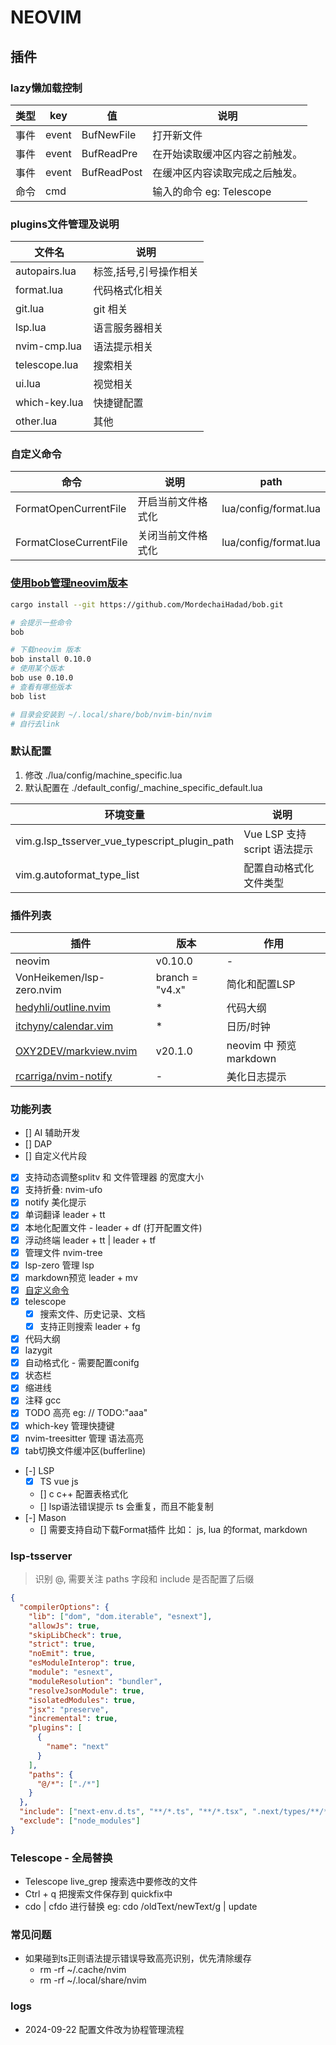 # NEOVIM

## 插件

### lazy懒加载控制

| 类型 | key   | 值          | 说明                           |
| ---- | ----- | ----------- | ------------------------------ |
| 事件 | event | BufNewFile  | 打开新文件                     |
| 事件 | event | BufReadPre  | 在开始读取缓冲区内容之前触发。 |
| 事件 | event | BufReadPost | 在缓冲区内容读取完成之后触发。 |
| 命令 | cmd   | <CMD>       | 输入的命令 eg: Telescope       |

### plugins文件管理及说明

| 文件名        | 说明                   |
| ------------- | ---------------------- |
| autopairs.lua | 标签,括号,引号操作相关 |
| format.lua    | 代码格式化相关         |
| git.lua       | git 相关               |
| lsp.lua       | 语言服务器相关         |
| nvim-cmp.lua  | 语法提示相关           |
| telescope.lua | 搜索相关               |
| ui.lua        | 视觉相关               |
| which-key.lua | 快捷键配置             |
| other.lua     | 其他                   |

### 自定义命令

| 命令                   | 说明               | path                  |
| ---------------------- | ------------------ | --------------------- |
| FormatOpenCurrentFile  | 开启当前文件格式化 | lua/config/format.lua |
| FormatCloseCurrentFile | 关闭当前文件格式化 | lua/config/format.lua |

### [使用bob管理neovim版本](https://github.com/MordechaiHadad/bob)

```bash
cargo install --git https://github.com/MordechaiHadad/bob.git

# 会提示一些命令
bob

# 下载neovim 版本
bob install 0.10.0
# 使用某个版本
bob use 0.10.0
# 查看有哪些版本
bob list

# 目录会安装到 ~/.local/share/bob/nvim-bin/nvim
# 自行去link

```

### 默认配置

1.  修改 ./lua/config/machine_specific.lua
2.  默认配置在 ./default_config/\_machine_specific_default.lua

| 环境变量                                      | 说明                         |
| --------------------------------------------- | ---------------------------- |
| vim.g.lsp_tsserver_vue_typescript_plugin_path | Vue LSP 支持 script 语法提示 |
| vim.g.autoformat_type_list                    | 配置自动格式化文件类型       |

### 插件列表

| 插件                                                              | 版本            | 作用                   |
| ----------------------------------------------------------------- | --------------- | ---------------------- |
| neovim                                                            | v0.10.0         | -                      |
| VonHeikemen/lsp-zero.nvim                                         | branch = "v4.x" | 简化和配置LSP          |
| [hedyhli/outline.nvim](https://github.com/hedyhli/outline.nvim)   | \*              | 代码大纲               |
| [itchyny/calendar.vim](https://github.com/itchyny/calendar.vim)   | \*              | 日历/时钟              |
| [OXY2DEV/markview.nvim](https://github.com/OXY2DEV/markview.nvim) | v20.1.0         | neovim 中 预览markdown |
| [rcarriga/nvim-notify](https://github.com/rcarriga/nvim-notify)   | -               | 美化日志提示           |

### 功能列表

- [] AI 辅助开发
- [] DAP
- [] 自定义代片段
- [x] 支持动态调整splitv 和 文件管理器 的宽度大小
- [x] 支持折叠: nvim-ufo
- [x] notify 美化提示
- [x] 单词翻译 leader + tt
- [x] 本地化配置文件 - leader + df (打开配置文件)
- [x] 浮动终端 leader + tt | leader + tf
- [x] 管理文件 nvim-tree
- [x] lsp-zero 管理 lsp
- [x] markdown预览 leader + mv
- [x] [自定义命令](#自定义命令)
- [x] telescope
  - [x] 搜索文件、历史记录、文档
  - [x] 支持正则搜索 leader + fg
- [x] 代码大纲
- [x] lazygit
- [x] 自动格式化 - 需要配置conifg
- [x] 状态栏
- [x] 缩进线
- [x] 注释 gcc
- [x] TODO 高亮 eg: // TODO:"aaa"
- [x] which-key 管理快捷键
- [x] nvim-treesitter 管理 语法高亮
- [x] tab切换文件缓冲区(bufferline)
- [-] LSP
  - [x] TS vue js
  - [] c c++ 配置表格式化
  - [] lsp语法错误提示 ts 会重复，而且不能复制
- [-] Mason
  - [] 需要支持自动下载Format插件 比如： js, lua 的format, markdown

### lsp-tsserver

> 识别 @, 需要关注 paths 字段和 include 是否配置了后缀

```json
{
  "compilerOptions": {
    "lib": ["dom", "dom.iterable", "esnext"],
    "allowJs": true,
    "skipLibCheck": true,
    "strict": true,
    "noEmit": true,
    "esModuleInterop": true,
    "module": "esnext",
    "moduleResolution": "bundler",
    "resolveJsonModule": true,
    "isolatedModules": true,
    "jsx": "preserve",
    "incremental": true,
    "plugins": [
      {
        "name": "next"
      }
    ],
    "paths": {
      "@/*": ["./*"]
    }
  },
  "include": ["next-env.d.ts", "**/*.ts", "**/*.tsx", ".next/types/**/*.ts"],
  "exclude": ["node_modules"]
}
```

### Telescope - 全局替换

- Telescope live_grep 搜索选中要修改的文件
- Ctrl + q 把搜索文件保存到 quickfix中
- cdo | cfdo 进行替换 eg: cdo /oldText/newText/g | update

### 常见问题

- 如果碰到ts正则语法提示错误导致高亮识别，优先清除缓存
  - rm -rf ~/.cache/nvim
  - rm -rf ~/.local/share/nvim

### logs

- 2024-09-22 配置文件改为协程管理流程
